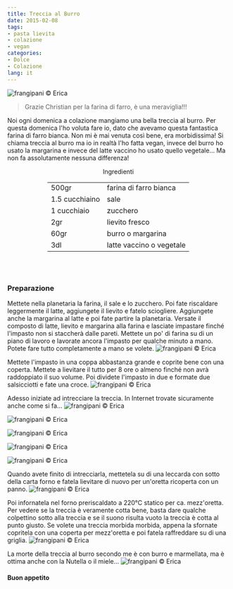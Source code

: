 ```yaml
---
title: Treccia al Burro
date: 2015-02-08
tags:
- pasta lievita
- colazione
- vegan
categories:
- Dolce
- Colazione
lang: it
---
```

![](header.jpg "frangipani © Erica")

> Grazie Christian per la farina di farro, è una meraviglia!!!

Noi ogni domenica a colazione mangiamo una bella treccia al burro. Per questa domenica l'ho voluta fare io, dato che avevamo questa fantastica farina di farro bianca. Non mi è mai venuta così bene, era morbidissima! Si chiama treccia al burro ma io in realtà l'ho fatta vegan, invece del burro ho usato la margarina e invece del latte vaccino ho usato quello vegetale... Ma non fa assolutamente nessuna differenza!


<div id="wrapper" style="text-align: center">
  <div id="yourdiv" style="display: inline-block;">
    <div class="ingredients">
      <div class="ingredients-title">Ingredienti</div>
      <table>
        <tbody>
          <tr>
          </tr>
          <tr>
            <td>500gr</td>
            <td>farina di farro bianca</td>
          </tr>
          <tr>
            <td>1.5 cucchiaino</td>
            <td>sale</td>
          </tr>
          <tr>
            <td>1 cucchiaio</td>
            <td>zucchero</td>
          </tr>
          <tr>
            <td>2gr</td>
            <td>lievito fresco</td>
          </tr>
          <tr>
            <td>60gr</td>
            <td>burro o margarina</td>
          </tr>
          <tr>
            <td>3dl</td>
            <td>latte vaccino o vegetale</td>
          </tr>     
          </tr>
        </tbody>
      </table>
      <br></br>
    </div>
  </div>
</div>


<h3>
  <font color="grey">
    <i class="fa fa-cogs"></i>
  </font> Preparazione
</h3>

Mettete nella planetaria la farina, il sale e lo zucchero. Poi fate riscaldare leggermente il latte, aggiungete il lievito e fatelo sciogliere. Aggiungete anche la margarina al latte e poi fate partire la planetaria. Versate il composto di latte, lievito e margarina alla farina e lasciate impastare finché l'impasto non si staccherà dalle pareti. Mettete un po' di farina su di un piano di lavoro e lavorate ancora l'impasto per qualche minuto a mano. Potete fare tutto completamente a mano se volete.
![](impasto.jpg "frangipani © Erica")

Mettete l'impasto in una coppa abbastanza grande e coprite bene con una coperta. Mettete a lievitare il tutto per 8 ore o almeno finché non avrà raddoppiato il suo volume. Poi dividete l'impasto in due e formate due salsicciotti e fate una croce.
![](treccia1.jpg "frangipani © Erica")

Adesso iniziate ad intrecciare la treccia. In Internet trovate sicuramente anche come si fa...
![](treccia2.jpg "frangipani © Erica")

![](treccia3.jpg "frangipani © Erica")

![](treccia4.jpg "frangipani © Erica")

![](treccia5.jpg "frangipani © Erica")

![](finita.jpg "frangipani © Erica")

Quando avete finito di intrecciarla, mettetela su di una leccarda con sotto della carta forno e fatela lievitare di nuovo per un'oretta ricoperta con un panno.
![](lievitata.jpg "frangipani © Erica")

Poi infornatela nel forno preriscaldato a 220°C statico per ca. mezz'oretta. Per vedere se la treccia è veramente cotta bene, basta dare qualche colpettino sotto alla treccia e se il suono risulta vuoto la treccia è cotta al punto giusto. Se volete una treccia morbida morbida, appena la sfornate copritela con una coperta per mezz'oretta e poi fatela raffreddare su di una griglia.
![](sfornata.jpg "frangipani © Erica")

La morte della treccia al burro secondo me è con burro e marmellata, ma è ottima anche con la Nutella o il miele...
![](risultato.jpg "frangipani © Erica")


<h4>Buon appetito
  <font color="red">
    <i class="fa fa-smile-o"></i>
  </font>
</h4>
